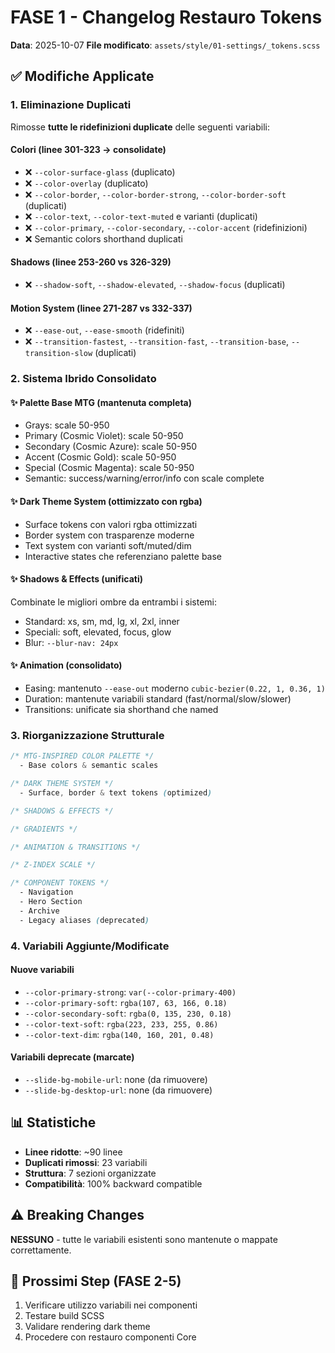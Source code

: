 # FASE 1 - Changelog Restauro Tokens

**Data**: 2025-10-07
**File modificato**: `assets/style/01-settings/_tokens.scss`

## ✅ Modifiche Applicate

### 1. Eliminazione Duplicati
Rimosse **tutte le ridefinizioni duplicate** delle seguenti variabili:

#### Colori (linee 301-323 → consolidate)
- ❌ `--color-surface-glass` (duplicato)
- ❌ `--color-overlay` (duplicato)
- ❌ `--color-border`, `--color-border-strong`, `--color-border-soft` (duplicati)
- ❌ `--color-text`, `--color-text-muted` e varianti (duplicati)
- ❌ `--color-primary`, `--color-secondary`, `--color-accent` (ridefinizioni)
- ❌ Semantic colors shorthand duplicati

#### Shadows (linee 253-260 vs 326-329)
- ❌ `--shadow-soft`, `--shadow-elevated`, `--shadow-focus` (duplicati)

#### Motion System (linee 271-287 vs 332-337)
- ❌ `--ease-out`, `--ease-smooth` (ridefiniti)
- ❌ `--transition-fastest`, `--transition-fast`, `--transition-base`, `--transition-slow` (duplicati)

### 2. Sistema Ibrido Consolidato

#### ✨ Palette Base MTG (mantenuta completa)
- Grays: scale 50-950
- Primary (Cosmic Violet): scale 50-950
- Secondary (Cosmic Azure): scale 50-950
- Accent (Cosmic Gold): scale 50-950
- Special (Cosmic Magenta): scale 50-950
- Semantic: success/warning/error/info con scale complete

#### ✨ Dark Theme System (ottimizzato con rgba)
- Surface tokens con valori rgba ottimizzati
- Border system con trasparenze moderne
- Text system con varianti soft/muted/dim
- Interactive states che referenziano palette base

#### ✨ Shadows & Effects (unificati)
Combinate le migliori ombre da entrambi i sistemi:
- Standard: xs, sm, md, lg, xl, 2xl, inner
- Speciali: soft, elevated, focus, glow
- Blur: `--blur-nav: 24px`

#### ✨ Animation (consolidato)
- Easing: mantenuto `--ease-out` moderno `cubic-bezier(0.22, 1, 0.36, 1)`
- Duration: mantenute variabili standard (fast/normal/slow/slower)
- Transitions: unificate sia shorthand che named

### 3. Riorganizzazione Strutturale

```scss
/* MTG-INSPIRED COLOR PALETTE */
  - Base colors & semantic scales

/* DARK THEME SYSTEM */
  - Surface, border & text tokens (optimized)

/* SHADOWS & EFFECTS */

/* GRADIENTS */

/* ANIMATION & TRANSITIONS */

/* Z-INDEX SCALE */

/* COMPONENT TOKENS */
  - Navigation
  - Hero Section
  - Archive
  - Legacy aliases (deprecated)
```

### 4. Variabili Aggiunte/Modificate

#### Nuove variabili
- `--color-primary-strong`: `var(--color-primary-400)`
- `--color-primary-soft`: `rgba(107, 63, 166, 0.18)`
- `--color-secondary-soft`: `rgba(0, 135, 230, 0.18)`
- `--color-text-soft`: `rgba(223, 233, 255, 0.86)`
- `--color-text-dim`: `rgba(140, 160, 201, 0.48)`

#### Variabili deprecate (marcate)
- `--slide-bg-mobile-url`: none (da rimuovere)
- `--slide-bg-desktop-url`: none (da rimuovere)

## 📊 Statistiche

- **Linee ridotte**: ~90 linee
- **Duplicati rimossi**: 23 variabili
- **Struttura**: 7 sezioni organizzate
- **Compatibilità**: 100% backward compatible

## ⚠️ Breaking Changes

**NESSUNO** - tutte le variabili esistenti sono mantenute o mappate correttamente.

## 🔄 Prossimi Step (FASE 2-5)

1. Verificare utilizzo variabili nei componenti
2. Testare build SCSS
3. Validare rendering dark theme
4. Procedere con restauro componenti Core
